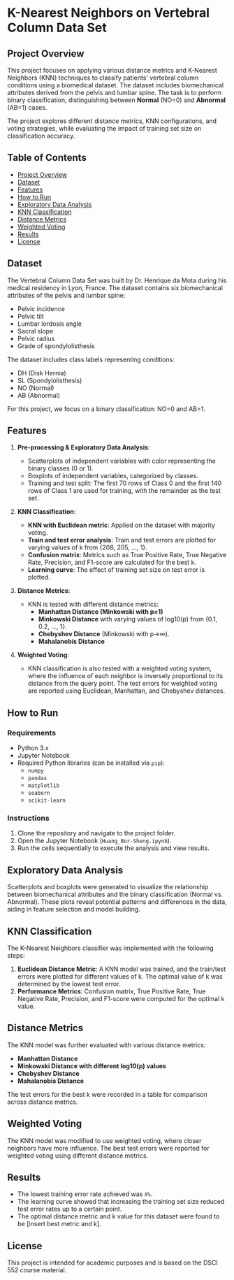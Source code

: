 # K-Nearest Neighbors on Vertebral Column Data Set

## Project Overview

This project focuses on applying various distance metrics and K-Nearest Neighbors (KNN) techniques to classify patients' vertebral column conditions using a biomedical dataset. The dataset includes biomechanical attributes derived from the pelvis and lumbar spine. The task is to perform binary classification, distinguishing between **Normal** (NO=0) and **Abnormal** (AB=1) cases.

The project explores different distance metrics, KNN configurations, and voting strategies, while evaluating the impact of training set size on classification accuracy.

## Table of Contents

- [Project Overview](#project-overview)
- [Dataset](#dataset)
- [Features](#features)
- [How to Run](#how-to-run)
- [Exploratory Data Analysis](#exploratory-data-analysis)
- [KNN Classification](#knn-classification)
- [Distance Metrics](#distance-metrics)
- [Weighted Voting](#weighted-voting)
- [Results](#results)
- [License](#license)

## Dataset

The Vertebral Column Data Set was built by Dr. Henrique da Mota during his medical residency in Lyon, France. The dataset contains six biomechanical attributes of the pelvis and lumbar spine:

- Pelvic incidence
- Pelvic tilt
- Lumbar lordosis angle
- Sacral slope
- Pelvic radius
- Grade of spondylolisthesis

The dataset includes class labels representing conditions:
- DH (Disk Hernia)
- SL (Spondylolisthesis)
- NO (Normal)
- AB (Abnormal)

For this project, we focus on a binary classification: NO=0 and AB=1.

## Features

1. **Pre-processing & Exploratory Data Analysis**:
    - Scatterplots of independent variables with color representing the binary classes (0 or 1).
    - Boxplots of independent variables, categorized by classes.
    - Training and test split: The first 70 rows of Class 0 and the first 140 rows of Class 1 are used for training, with the remainder as the test set.

2. **KNN Classification**:
    - **KNN with Euclidean metric**: Applied on the dataset with majority voting.
    - **Train and test error analysis**: Train and test errors are plotted for varying values of k from {208, 205, ..., 1}.
    - **Confusion matrix**: Metrics such as True Positive Rate, True Negative Rate, Precision, and F1-score are calculated for the best k.
    - **Learning curve**: The effect of training set size on test error is plotted.

3. **Distance Metrics**:
    - KNN is tested with different distance metrics:
      - **Manhattan Distance (Minkowski with p=1)**
      - **Minkowski Distance** with varying values of log10(p) from {0.1, 0.2, ..., 1}.
      - **Chebyshev Distance** (Minkowski with p→∞).
      - **Mahalanobis Distance**

4. **Weighted Voting**:
    - KNN classification is also tested with a weighted voting system, where the influence of each neighbor is inversely proportional to its distance from the query point. The test errors for weighted voting are reported using Euclidean, Manhattan, and Chebyshev distances.

## How to Run

### Requirements

- Python 3.x
- Jupyter Notebook
- Required Python libraries (can be installed via `pip`):
  - `numpy`
  - `pandas`
  - `matplotlib`
  - `seaborn`
  - `scikit-learn`

### Instructions

1. Clone the repository and navigate to the project folder.
2. Open the Jupyter Notebook (`Huang_Bor-Sheng.ipynb`).
3. Run the cells sequentially to execute the analysis and view results.

## Exploratory Data Analysis

Scatterplots and boxplots were generated to visualize the relationship between biomechanical attributes and the binary classification (Normal vs. Abnormal). These plots reveal potential patterns and differences in the data, aiding in feature selection and model building.

## KNN Classification

The K-Nearest Neighbors classifier was implemented with the following steps:
1. **Euclidean Distance Metric**: A KNN model was trained, and the train/test errors were plotted for different values of k. The optimal value of k was determined by the lowest test error.
2. **Performance Metrics**: Confusion matrix, True Positive Rate, True Negative Rate, Precision, and F1-score were computed for the optimal k value.

## Distance Metrics

The KNN model was further evaluated with various distance metrics:
- **Manhattan Distance**
- **Minkowski Distance with different log10(p) values**
- **Chebyshev Distance**
- **Mahalanobis Distance**

The test errors for the best k were recorded in a table for comparison across distance metrics.

## Weighted Voting

The KNN model was modified to use weighted voting, where closer neighbors have more influence. The best test errors were reported for weighted voting using different distance metrics.

## Results

- The lowest training error rate achieved was `X%`.
- The learning curve showed that increasing the training set size reduced test error rates up to a certain point.
- The optimal distance metric and k value for this dataset were found to be [insert best metric and k].

## License

This project is intended for academic purposes and is based on the DSCI 552 course material.
